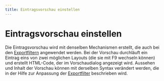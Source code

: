 ```yaml
---
title: Eintragsvorschau einstellen
---
```


# Eintragsvorschau einstellen

Die Eintragsvorschau wird mit denselben Mechanismen erstellt, die auch bei den [Exportfiltern](CustomExports.html) angewendet werden. Bei der Vorschau durchläuft ein Eintrag eins von zwei möglichen Layouts (die sie mit F9 wechseln können) und erstellt HTML-Code, der im Vorschaudialog angezeigt wird. Aussehen und Inhalt der Vorschau können mit derselben Syntax verändert werden, die in der Hilfe zur Anpassung der [Exportfilter](CustomExports.html) beschrieben wird.
